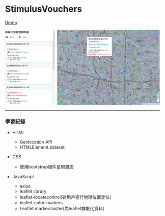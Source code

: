 # StimulusVouchers
  [Demo](https://timchen0409.github.io/StimulusVouchers/)

  ![image](https://github.com/TimChen0409/StimulusVouchers/blob/master/demo.png)


---

### 學習紀錄
* HTML
  * Geolocation API
  * HTMLElement.dataset

* CSS
  * 使用bootstrap組件呈現畫面


* JavaScript
  * axios
  * leaflet library
  * leaflet-locatecontrol(對用戶進行地理位置定位)
  * leaflet-color-markers
  * Leaflet.markercluster(為leaflet群集化資料)